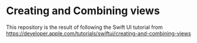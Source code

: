 # Creating and Combining views

This repository is the result of following the Swift UI tutorial from <https://developer.apple.com/tutorials/swiftui/creating-and-combining-views>